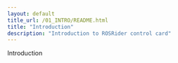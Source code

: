 ```yaml
---
layout: default
title_url: /01_INTRO/README.html
title: "Introduction"
description: "Introduction to ROSRider control card"
---
```


Introduction
